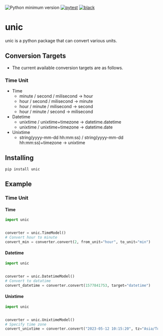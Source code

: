 ![Python minimum version](https://img.shields.io/badge/Python-3.8%2B-brightgreen)
[![pytest](https://github.com/subretu/unic/actions/workflows/pytest.yml/badge.svg)](https://github.com/subretu/unic/actions/workflows/pytest.yml)
[![black](https://github.com/subretu/unic/actions/workflows/format.yml/badge.svg)](https://github.com/subretu/unic/actions/workflows/format.yml)

# unic
unic is a python package that can convert various units.

## Conversion Targets
- The current available conversion targets are as follows.
### Time Unit
  - Time
    - minute / second / milisecond → hour
    - hour / second / milisecond → minute
    - hour / minute / milisecond → second
    - hour / minute / second → milisecond
  - Datetime
    - unixtime / unixtime+timezone → datetime.datetime
    - unixtime / unixtime+timezone → datetime.date
  - Unixtime
    - string(yyyy-mm-dd hh:mm:ss) / string(yyyy-mm-dd hh:mm:ss)+timezone → unixtime

## Installing

  ```
  pip install unic
  ```



## Example
### Time Unit
#### Time

```python
import unic


converter = unic.TimeModel()
# Convert hour to minute
convert_min = converter.convert(2, from_unit="hour", to_unit="min")
```

#### Datetime

```python
import unic


converter = unic.DatetimeModel()
# Convert to datatime
convert_datetime = converter.convert(1577841753, target="datetime")
```

#### Unixtime

```python
import unic


converter = unic.UnixtimeModel()
# Specify time zone
convert_unixtime = converter.convert("2023-05-12 10:15:20", tz="Asia/Tokyo")
```
